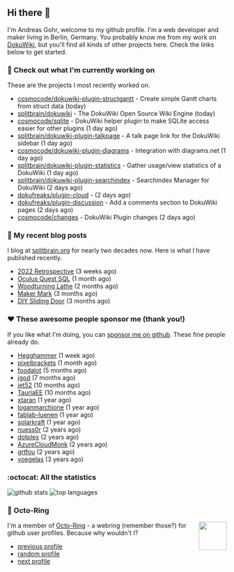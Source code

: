 ## Hi there :wave:

I'm Andreas Gohr, welcome to my github profile. I'm a web developer and maker living in Berlin, Germany. You probably know me from my work on [DokuWiki](https://github.com/splitbrain/dokuwiki), but you'll find all kinds of other projects here. Check the links below to get started.

### :hammer: Check out what I'm currently working on

These are the projects I most recently worked on.


- [cosmocode/dokuwiki-plugin-structgantt](https://github.com/cosmocode/dokuwiki-plugin-structgantt) - Create simple Gantt charts from struct data (today)
- [splitbrain/dokuwiki](https://github.com/splitbrain/dokuwiki) - The DokuWiki Open Source Wiki Engine (today)
- [cosmocode/sqlite](https://github.com/cosmocode/sqlite) - DokuWiki helper plugin to make SQLite access easier for other plugins (1 day ago)
- [splitbrain/dokuwiki-plugin-talkpage](https://github.com/splitbrain/dokuwiki-plugin-talkpage) - A talk page link for the DokuWiki sidebar (1 day ago)
- [cosmocode/dokuwiki-plugin-diagrams](https://github.com/cosmocode/dokuwiki-plugin-diagrams) - Integration with diagrams.net (1 day ago)
- [splitbrain/dokuwiki-plugin-statistics](https://github.com/splitbrain/dokuwiki-plugin-statistics) - Gather usage/view statistics of a DokuWiki (1 day ago)
- [splitbrain/dokuwiki-plugin-searchindex](https://github.com/splitbrain/dokuwiki-plugin-searchindex) - Searchindex Manager for DokuWiki (2 days ago)
- [dokufreaks/plugin-cloud](https://github.com/dokufreaks/plugin-cloud) -  (2 days ago)
- [dokufreaks/plugin-discussion](https://github.com/dokufreaks/plugin-discussion) - Add a comments section to DokuWiki pages (2 days ago)
- [cosmocode/changes](https://github.com/cosmocode/changes) - DokuWiki Plugin changes (2 days ago)

### :scroll: My recent blog posts

I blog at [splitbrain.org](https://www.splitbrain.org) for nearly two decades now. Here is what I have published recently.


- [2022 Retrospective](https://www.splitbrain.org/blog/2023-02/03-2022_retrospective) (3 weeks ago)
- [Oculus Quest SQL](https://www.splitbrain.org/blog/2022-12/20-oculus_quest_sql) (1 month ago)
- [Woodturning Lathe](https://www.splitbrain.org/blog/2022-11/23-woodturning_lathe) (2 months ago)
- [Maker Mark](https://www.splitbrain.org/blog/2022-10/26-maker_mark) (3 months ago)
- [DIY Sliding Door](https://www.splitbrain.org/blog/2022-10/15-diy_sliding_door) (3 months ago)

### :hearts:️ These awesome people sponsor me (thank you!)

If you like what I'm doing, you can [sponsor me on github](https://github.com/sponsors/splitbrain). These fine people already do.


- [Hegghammer](https://github.com/Hegghammer) (1 week ago)
- [pixelbrackets](https://github.com/pixelbrackets) (1 month ago)
- [foodalot](https://github.com/foodalot) (5 months ago)
- [jgod](https://github.com/jgod) (7 months ago)
- [jet52](https://github.com/jet52) (10 months ago)
- [TauriaEE](https://github.com/TauriaEE) (10 months ago)
- [xtaran](https://github.com/xtaran) (1 year ago)
- [loganmarchione](https://github.com/loganmarchione) (1 year ago)
- [fablab-luenen](https://github.com/fablab-luenen) (1 year ago)
- [solarkraft](https://github.com/solarkraft) (1 year ago)
- [nuess0r](https://github.com/nuess0r) (2 years ago)
- [dotplex](https://github.com/dotplex) (2 years ago)
- [AzureCloudMonk](https://github.com/AzureCloudMonk) (2 years ago)
- [grtfou](https://github.com/grtfou) (2 years ago)
- [voegelas](https://github.com/voegelas) (3 years ago)

### :octocat: All the statistics

 ![github stats](https://github-readme-stats.vercel.app/api?username=splitbrain&show_icons=true&hide_title=true)
![top languages](https://github-readme-stats.vercel.app/api/top-langs/?username=splitbrain&layout=compact)


### :octopus: Octo-Ring

<img width="64" height="65" src="https://octo-ring.com/static/img/octo.png" align="right" alt="">

I'm a member of [Octo-Ring](https://octo-ring.com/) - a webring (remember those?) for github user profiles. Because why wouldn't I? 

* [previous profile](https://octo-ring.com/p/splitbrain/prev)
* [random profile](https://octo-ring.com/p/splitbrain/random)
* [next profile](https://octo-ring.com/p/splitbrain/next)

